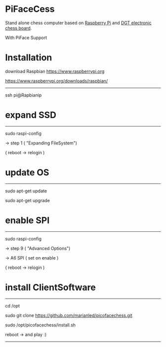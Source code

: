 PiFaceCess
=========

Stand alone chess computer based on [Raspberry Pi](http://www.raspberrypi.org/) and [DGT electronic chess board](http://www.dgtprojects.com/site/products/electronic-boards).

With PiFace Support 





Installation 
==========

download Raspbian
https://www.raspberrypi.org

https://www.raspberrypi.org/downloads/raspbian/

---------

ssh pi@Rapbianip

# expand SSD
------

sudo raspi-config

 -> step 1 ( "Expanding FileSystem")

 ( reboot -> relogin )
 

# update OS
-------
sudo apt-get update

sudo apt-get upgrade



# enable SPI
--------
sudo raspi-config

 -> step 9 ( "Advanced Options")

   -> A6 SPI ( set on enable )

 ( reboot -> relogin )


# install ClientSoftware
---------

cd /opt

sudo git clone https://github.com/marianled/picofacechess.git


sudo /opt/picofacechess/install.sh

reboot -> and play :)

------
